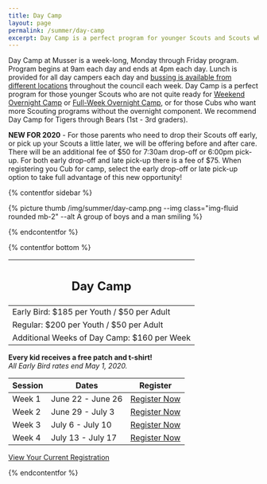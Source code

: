 ```yaml
---
title: Day Camp
layout: page
permalink: /summer/day-camp
excerpt: Day Camp is a perfect program for younger Scouts and Scouts who want more Scouting programs without the overnight component.
---
```


Day Camp at Musser is a week-long, Monday through Friday program. Program begins at 9am each day and ends at 4pm each day. Lunch is provided for all day campers each day and [bussing is available from different locations](/summer/bus) throughout the council each week. Day Camp is a perfect program for those younger Scouts who are not quite ready for [Weekend Overnight Camp](/summer/weekend-overnight) or [Full-Week Overnight Camp](/summer/full-week-overnight), or for those Cubs who want more Scouting programs without the overnight component. We recommend Day Camp for Tigers through Bears (1st - 3rd graders).

**NEW FOR 2020** - For those parents who need to drop their Scouts off early, or pick up your Scouts a little later, we will be offering before and after care. There will be an additional fee of $50 for 7:30am drop-off or 6:00pm pick-up. For both early drop-off and late pick-up there is a fee of $75. When registering you Cub for camp, select the early drop-off or late pick-up option to take full advantage of this new opportunity!

{% contentfor sidebar %}

{% picture thumb /img/summer/day-camp.png --img class="img-fluid rounded mb-2" --alt A group of boys and a man smiling %}

{% endcontentfor %}

{% contentfor bottom %}

<div class="row">
  <div class="col">
    <table class="table table-striped my-3 ">
      <thead class="text-center">
        <tr>
          <th scope="col"><h2 class="my-0">Day Camp</h2></th>
        </tr>
      </thead>
      <tbody>
          <tr>
            <td>Early Bird: $185 per Youth / $50 per Adult</td>
          </tr>
          <tr>
            <td>Regular: $200 per Youth / $50 per Adult</td>
          </tr>
          <tr>
            <td>Additional Weeks of Day Camp: $160 per Week</td>
          </tr>
      </tbody>
    </table>
    <div class="text-center">
      <strong>Every kid receives a free patch and t-shirt!</strong><br>
      <em>All Early Bird rates end May 1, 2020.</em>
    </div>
  </div>
  <div class="col">
    <table class="table table-striped my-3 text-center">
      <thead>
        <tr>
          <th scope="col">Session</th>
          <th scope="col">Dates</th>
          <th scope="col">Register</th>
        </tr>
      </thead>
      <tbody>
          <tr>
            <td>Week 1</td>
            <td>June 22 - June 26</td>
            <td><a class="btn btn-primary btn-block" href="https://colbsa.doubleknot.com/event/day-camp-session-1-june-22-26/2592997">Register Now</a></td>
          </tr>
          <tr>
            <td>Week 2</td>
            <td>June 29 - July 3</td>
            <td><a class="btn btn-primary btn-block" href="https://colbsa.doubleknot.com/event/day-camp-session-2-june-29-july-3/2592998">Register Now</a></td>
          </tr>
          <tr>
            <td>Week 3</td>
            <td>July 6 - July 10</td>
            <td><a class="btn btn-primary btn-block" href="https://colbsa.doubleknot.com/event/day-camp-session-3-july-6-10/2592999">Register Now</a></td>
          </tr>
          <tr>
            <td>Week 4</td>
            <td>July 13 - July 17</td>
            <td><a class="btn btn-primary btn-block" href="https://colbsa.doubleknot.com/event/day-camp-session-4-july-13-17/2593000">Register Now</a></td>
          </tr>
      </tbody>
    </table>
    <div class="text-center">
      <a role="button" class="btn btn-primary btn-lg" href="https://colbsa.doubleknot.com/Rosters/logon.aspx?orgkey=541">View Your Current Registration</a>
    </div>
  </div>
</div>

{% endcontentfor %}
